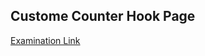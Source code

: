 <h2>Custome Counter Hook Page</h2>

<a href="https://candy-counter-page.netlify.app/">Examination Link</a>
